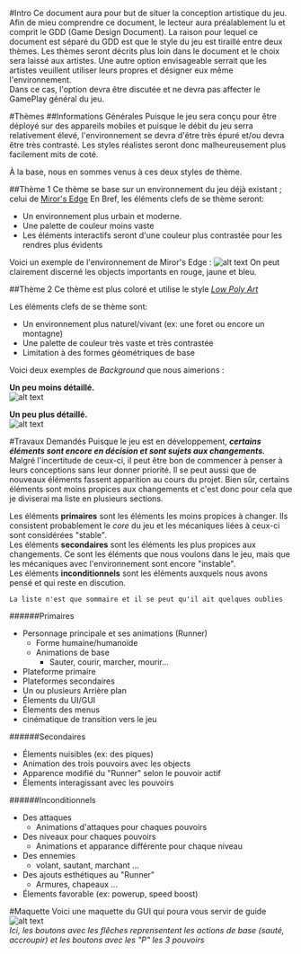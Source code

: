 #Intro
Ce document aura pour but de situer la conception artistique du jeu.
Afin de mieu comprendre ce document, le lecteur aura préalablement lu et comprit le GDD (Game Design Document).
La raison pour lequel ce document est séparé du GDD est que le style du jeu est tiraillé entre deux thèmes.
Les thèmes seront décrits plus loin dans le document et le choix sera laissé aux artistes.
Une autre option envisageable serrait que les artistes veuillent utiliser leurs propres et désigner eux même l'environnement.  
Dans ce cas, l'option devra être discutée et ne devra pas affecter le GamePlay général du jeu. 

#Thèmes
##Informations Générales
Puisque le jeu sera conçu pour être déployé sur des appareils mobiles et puisque le débit du jeu serra relativement élevé, 
l'environnement se devra d'être très épuré et/ou devra être très contrasté. 
Les styles réalistes seront donc malheureusement plus facilement mits de coté.

À la base, nous en sommes venus à ces deux styles de thème.

##Thème 1
Ce thème se base sur un environnement du jeu déjà existant ; celui de [Miror's Edge](http://www.mirrorsedge.com/)
En Bref, les éléments clefs de se thème seront:
* Un environnement plus urbain et moderne.
* Une palette de couleur moins vaste
* Les éléments interactifs seront d'une couleur plus contrastée pour les rendres plus évidents

Voici un exemple de l'environnement de Miror's Edge :
![alt text](http://kazugeek.com/wordpress/wp-content/uploads/2012/02/MirrorsEdge-2012-02-23-23-06-43-22.jpg)
On peut clairement discerné les objects importants en rouge, jaune et bleu.

##Thème 2
Ce thème est plus coloré et utilise le style [*Low Poly Art*](https://www.google.ca/search?q=low+poly+art&rlz=1C1ASUC_enCA598CA598&espv=2&biw=832&bih=435&source=lnms&tbm=isch&sa=X&ei=OcTSVIGXEczwUvSQgdAP&ved=0CAYQ_AUoAQ)

Les éléments clefs de se thème sont:
* Un environnement plus naturel/vivant (ex: une foret ou encore un montagne)
* Une palette de couleur très vaste et très contrastée
* Limitation à des formes géométriques de base

Voici deux exemples de *Background* que nous aimerions :

**Un peu moins détaillé.**  
![alt text](https://cdn.tutsplus.com/cg/uploads/2014/01/Blender_LP_Illustration_Preview.jpg)  

**Un peu plus détaillé.**  
![alt text](http://i.imgur.com/gtxpxkC.jpg)

#Travaux Demandés
Puisque le jeu est en développement, **_certains éléments sont encore en décision et sont sujets aux changements._**
Malgré l'incertitude de ceux-ci, il peut être bon de commencer à penser à leurs conceptions sans leur donner priorité.
Il se peut aussi que de nouveaux éléments fassent apparition au cours du projet.
Bien sûr, certains éléments sont moins propices aux changements et c'est donc pour cela que je diviserai ma liste en plusieurs sections.  

Les éléments **primaires** sont les éléments les moins propices à changer. 
Ils consistent probablement le *core* du jeu et les mécaniques liées à ceux-ci sont considérées "stable".   
Les éléments **secondaires** sont les éléments les plus propices aux changements.
Ce sont les éléments que nous voulons dans le jeu, mais que les mécaniques avec l'environnement sont encore "instable".  
Les éléments **inconditionnels** sont les éléments auxquels nous avons pensé et qui reste en discution.

`La liste n'est que sommaire et il se peut qu'il ait quelques oublies`

######Primaires
* Personnage principale et ses animations (Runner)
  * Forme humaine/humanoïde
  * Animations de base
    * Sauter, courir, marcher, mourir...
* Plateforme primaire
* Plateformes secondaires
* Un ou plusieurs Arrière plan
* Élements du UI/GUI
* Élements des menus
* cinématique de transition vers le jeu

######Secondaires
* Élements nuisibles (ex: des piques)
* Animation des trois pouvoirs avec les objects
* Apparence modifié du "Runner" selon le pouvoir actif
* Élements interagissant avec les pouvoirs

######Inconditionnels
* Des attaques
  * Animations d'attaques pour chaques pouvoirs
* Des niveaux pour chaques pouvoirs
  * Animations et apparance différente pour chaque niveau
* Des ennemies
  * volant, sautant, marchant ...
* Des ajouts esthétiques au "Runner"
  * Armures, chapeaux ...
* Élements favorable (ex: powerup, speed boost)

#Maquette
Voici une maquette du GUI qui poura vous servir de guide
![alt text](https://github.com/pfortin06/ggRunner/blob/master/GUIRunner.png)  
*Ici, les boutons avec les flêches reprensentent les actions de base (sauté, accroupir) et les boutons avec les "P" les 3 pouvoirs*
